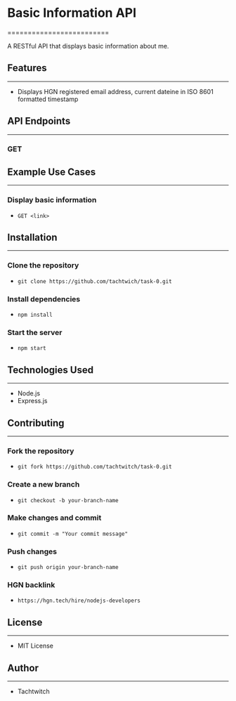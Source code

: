 # Basic Information API
=========================

A RESTful API that displays basic information about me.

## Features
-----------

* Displays HGN registered email address, current dateine in ISO 8601 formatted timestamp

## API Endpoints
-----------------

### GET <Link>

## Example Use Cases
---------------------

### Display basic information

* `GET <link>`

## Installation
---------------

### Clone the repository

* `git clone https://github.com/tachtwich/task-0.git`

### Install dependencies

* `npm install`

### Start the server

* `npm start`

## Technologies Used
----------------------

* Node.js
* Express.js

## Contributing
--------------

### Fork the repository

* `git fork https://github.com/tachtwitch/task-0.git`

### Create a new branch

* `git checkout -b your-branch-name`

### Make changes and commit

* `git commit -m "Your commit message"`

### Push changes

* `git push origin your-branch-name`

### HGN backlink
* `https://hgn.tech/hire/nodejs-developers`

## License
-------

* MIT License

## Author
------

* Tachtwitch

